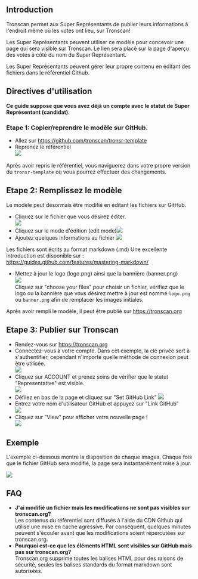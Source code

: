 ## Introduction

Tronscan permet aux Super Représentants de publier leurs informations à l'endroit même où les votes ont lieu, sur Tronscan!

Les Super Représentants peuvent utiliser ce modèle pour concevoir une page qui sera visible sur Tronscan. Le lien sera placé sur la page d'aperçu des votes à côté du nom du Super Représentant.

Les Super Représentants peuvent gérer leur propre contenu en éditant des fichiers dans le référentiel Github.

## Directives d'utilisation

**Ce guide suppose que vous avez déjà un compte avec le statut de Super Représentant (candidat).**

### Etape 1: Copier/reprendre le modèle sur GitHub.

* Allez sur https://github.com/tronscan/tronsr-template
* Reprenez le référentiel  
    ![](https://raw.githubusercontent.com/tronscan/docs/master/images/fork-repo.png)

Après avoir repris le référentiel, vous naviguerez dans votre propre version du `tronsr-template` où vous pourrez effectuer des changements.

## Etape 2: Remplissez le modèle

Le modèle peut désormais être modifié en éditant les fichiers sur GitHub.

* Cliquez sur le fichier que vous désirez éditer.  
    ![](https://raw.githubusercontent.com/tronscan/docs/master/images/github-open-file.png)
* Cliquez sur le mode d'édition (edit mode)![](https://raw.githubusercontent.com/tronscan/docs/master/images/github-edit-file.png)
* Ajoutez quelques informations au fichier ![](https://raw.githubusercontent.com/tronscan/docs/master/images/edit-team-intro.png)

Les fichiers sont écrits au format markdown (.md) Une excellente introduction est disponible sur : https://guides.github.com/features/mastering-markdown/

* Mettez à jour le logo (logo.png) ainsi que la bannière (banner.png)  
    ![](https://raw.githubusercontent.com/tronscan/docs/master/images/github-upload-files.png)  
    Cliquez sur "choose your files" pour choisir un fichier, vérifiez que le logo ou la bannière que vous désirez mettre à jour est nommé `logo.png` ou `banner.png` afin de remplacer les images initiales.

Après avoir rempli le modèle, il peut être publié sur https://tronscan.org

## Etape 3: Publier sur Tronscan

* Rendez-vous sur https://tronscan.org
* Connectez-vous à votre compte. Dans cet exemple, la clé privée sert à s'authentifier, cependant n'importe quelle méthode de connexion peut être utilisée.  
    ![](https://raw.githubusercontent.com/tronscan/docs/master/images/login-with-private-key.png)
* Cliquez sur ACCOUNT et prenez soins de vérifier que le statut "Representative" est visible.  
    ![](https://raw.githubusercontent.com/tronscan/docs/master/images/open-account.png)
* Défilez en bas de la page et cliquez sur "Set GitHub Link" ![](https://raw.githubusercontent.com/tronscan/docs/master/images/set-github-link.png)
* Entrez votre nom d'utilisateur GitHub et appuyez sur "Link GitHub"  
    ![](https://raw.githubusercontent.com/tronscan/docs/master/images/input-username.png)
* Cliquez sur "View" pour afficher votre nouvelle page !  
    ![](https://raw.githubusercontent.com/tronscan/docs/master/images/view-page.png)

## Exemple

L'exemple ci-dessous montre la disposition de chaque images. Chaque fois que le fichier GitHub sera modifié, la page sera instantanément mise à jour.

![](https://raw.githubusercontent.com/tronscan/docs/master/images/example-page.png)

## FAQ

* **J'ai modifié un fichier mais les modifications ne sont pas visibles sur tronscan.org?**  
    Les contenus du référentiel sont diffusés à l'aide du CDN Github qui utilise une mise en cache agressive. Par conséquent, quelques minutes peuvent s'écouler avant que les modifications soient répercutées sur tronscan.org.
* **Pourquoi est-ce que les éléments HTML sont visibles sur GitHub mais pas sur tronscan.org?**  
    Tronscan.org supprime toutes les balises HTML pour des raisons de sécurité, seules les balises standards du format markdown sont autorisées.